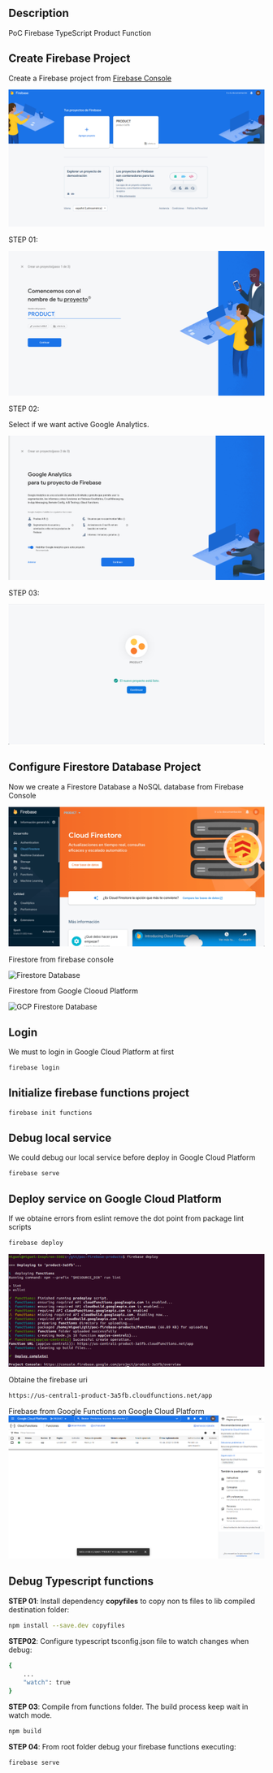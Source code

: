 ## Description
PoC Firebase TypeScript Product Function

## Create Firebase Project

Create a Firebase project from [Firebase Console](https://console.firebase.google.com/)

![Firebase Console](captures/firebase_console.png "Firebase Console")

STEP 01:

![Firebase project name](captures/firebase_project_name.png "Firebase project name")

STEP 02:

Select if we want active Google Analytics.

![Firebase Google Analytics](captures/firebase_google_analytics.png "Firebase Google Analytics")

STEP 03:

![Firebase Project Confirmation](captures/firebase_project_confirmation.png "Firebase Project Confirmation")

## Configure Firestore Database Project

Now we create a Firestore Database a NoSQL database from Firebase Console

![Firebase Firestore Database](captures/firebase_firestore_creation.png "Firebase Firestore Database")

Firestore from firebase console

![Firestore Database](captures/firestore_database.png "Firestore 
Database")

Firestore from Google Clooud Platform

![GCP Firestore Database](captures/gcp_firestore_database.png "GCP Firestore 
Database")

## Login

We must to login in Google Cloud Platform at first

```sh
firebase login
```

## Initialize firebase functions project

```sh
firebase init functions
```

## Debug local service

We could debug our local service before deploy in Google Cloud Platform

```sh
firebase serve
```

## Deploy service on Google Cloud Platform

If we obtaine errors from eslint remove the dot point from package lint scripts
```sh
firebase deploy
```

![Firebase Deployment](captures/firebase_deploy.png "Firebase Deployment")

Obtaine the firebase uri

```sh
https://us-central1-product-3a5fb.cloudfunctions.net/app
```

Firebase from Google Functions on Google Cloud Platform
![Google Functions GCP](captures/firebase_gcp.png "Google Functions GCP")

## Debug Typescript functions

**STEP 01**: Install dependency **copyfiles** to copy non ts files to lib compiled destination folder:

```sh
npm install --save.dev copyfiles
```

**STEP02**: Configure typescript tsconfig.json file to watch changes when debug:

```sh
{
    ...
    "watch": true
}
```

**STEP 03**: Compile from functions folder. The build process keep wait in watch mode.

```sh
npm build
```

**STEP 04**: From root folder debug your firebase functions executing:

```sh
firebase serve
```

